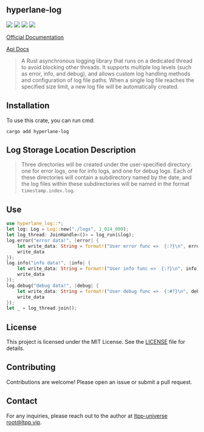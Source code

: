## hyperlane-log

[![](https://img.shields.io/crates/v/hyperlane-log.svg)](https://crates.io/crates/hyperlane-log)
[![](https://docs.rs/hyperlane-log/badge.svg)](https://docs.rs/hyperlane-log)
[![](https://img.shields.io/crates/l/hyperlane-log.svg)](./LICENSE)
[![](https://github.com/ltpp-universe/hyperlane-log/workflows/Rust/badge.svg)](https://github.com/ltpp-universe/hyperlane-log/actions?query=workflow:Rust)

[Official Documentation](https://docs.ltpp.vip/hyperlane-log/)

[Api Docs](https://docs.rs/hyperlane-log/latest/hyperlane_log/)

> A Rust asynchronous logging library that runs on a dedicated thread to avoid blocking other threads. It supports multiple log levels (such as error, info, and debug), and allows custom log handling methods and configuration of log file paths. When a single log file reaches the specified size limit, a new log file will be automatically created.

## Installation

To use this crate, you can run cmd:

```shell
cargo add hyperlane-log
```

## Log Storage Location Description

> Three directories will be created under the user-specified directory: one for error logs, one for info logs, and one for debug logs. Each of these directories will contain a subdirectory named by the date, and the log files within these subdirectories will be named in the format `timestamp.index.log`.

## Use

```rust
use hyperlane_log::*;
let log: Log = Log::new("./logs", 1_024_000);
let log_thread: JoinHandle<()> = log_run(&log);
log.error("error data!", |error| {
    let write_data: String = format!("User error func =>  {:?}\n", error);
    write_data
});
log.info("info data!", |info| {
    let write_data: String = format!("User info func =>  {:?}\n", info);
    write_data
});
log.debug("debug data!", |debug| {
    let write_data: String = format!("User debug func =>  {:#?}\n", debug);
    write_data
});
let _ = log_thread.join();
```

## License

This project is licensed under the MIT License. See the [LICENSE](LICENSE) file for details.

## Contributing

Contributions are welcome! Please open an issue or submit a pull request.

## Contact

For any inquiries, please reach out to the author at [ltpp-universe <root@ltpp.vip>](mailto:root@ltpp.vip).
